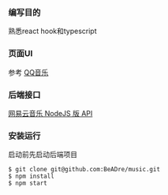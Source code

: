 ### 编写目的

熟悉react hook和typescript

### 页面UI

参考 [QQ音乐](https://y.qq.com/)

### 后端接口

[网易云音乐 NodeJS 版 API](https://github.com/Binaryify/NeteaseCloudMusicApi)

### 安装运行
启动前先启动后端项目
```shell
$ git clone git@github.com:BeADre/music.git
$ npm install
$ npm start
```
